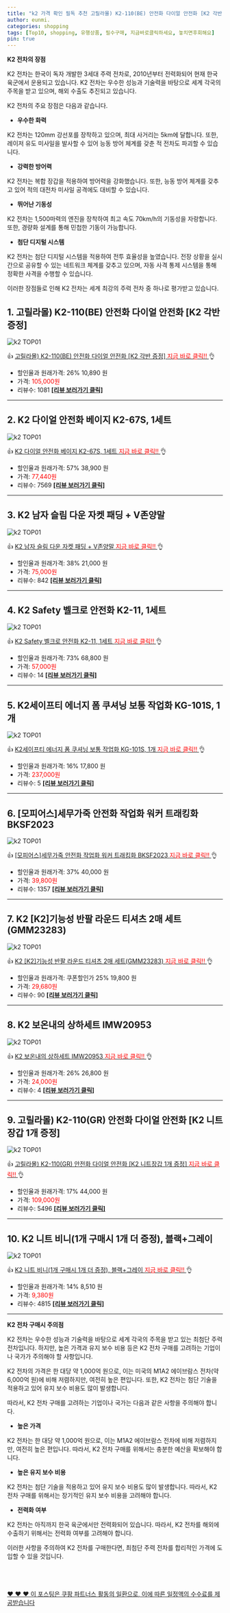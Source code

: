 ```yaml
---
title: "k2 가격 확인 필독 추천 고릴라몰) K2-110(BE) 안전화 다이얼 안전화 [K2 각반 증정] 비교 장점 구매가이드"
author: eunmi.
categories: shopping
tags: [Top10, shopping, 유행상품, 필수구매, 지금바로클릭하세요, 놓치면후회해요]
pin: true
---
```

**K2 전차의 장점**

K2 전차는 한국이 독자 개발한 3세대 주력 전차로, 2010년부터 전력화되어 현재 한국 육군에서 운용되고 있습니다. K2 전차는 우수한 성능과 기술력을 바탕으로 세계 각국의 주목을 받고 있으며, 해외 수출도 추진되고 있습니다.

K2 전차의 주요 장점은 다음과 같습니다.

* **우수한 화력**

K2 전차는 120mm 강선포를 장착하고 있으며, 최대 사거리는 5km에 달합니다. 또한, 레이저 유도 미사일을 발사할 수 있어 능동 방어 체계를 갖춘 적 전차도 파괴할 수 있습니다.

* **강력한 방어력**

K2 전차는 복합 장갑을 적용하여 방어력을 강화했습니다. 또한, 능동 방어 체계를 갖추고 있어 적의 대전차 미사일 공격에도 대비할 수 있습니다.

* **뛰어난 기동성**

K2 전차는 1,500마력의 엔진을 장착하여 최고 속도 70km/h의 기동성을 자랑합니다. 또한, 경량화 설계를 통해 민첩한 기동이 가능합니다.

* **첨단 디지털 시스템**

K2 전차는 첨단 디지털 시스템을 적용하여 전투 효율성을 높였습니다. 전장 상황을 실시간으로 공유할 수 있는 네트워크 체계를 갖추고 있으며, 자동 사격 통제 시스템을 통해 정확한 사격을 수행할 수 있습니다.

이러한 장점들로 인해 K2 전차는 세계 최강의 주력 전차 중 하나로 평가받고 있습니다.

   

## 1. 고릴라몰) K2-110(BE) 안전화 다이얼 안전화 [K2 각반 증정]

![k2 TOP01](https://thumbnail10.coupangcdn.com/thumbnails/remote/230x230ex/image/vendor_inventory/d9d4/86d67b69a53c7f8cd053068f3d7654c8fe25e8bccab3cea830fbec7b620e.jpg)


👍 [고릴라몰) K2-110(BE) 안전화 다이얼 안전화 [K2 각반 증정] <font color=red> 지금 바로 클릭!! </font> ](https://link.coupang.com/re/AFFSDP?lptag=AF3617701&subid=GithubCoopas&pageKey=6893685469&traceid=V0-153&itemId=16557134067&vendorItemId=83743398183) 👌 


- 할인율과 원래가격: 26%  10,890   원
- 가격: <span style='color:red'>105,000원</span>
- 리뷰수: 1081  [**[리뷰 보러가기 클릭]**](https://link.coupang.com/re/AFFSDP?lptag=AF3617701&subid=GithubCoopas&pageKey=6893685469&traceid=V0-153&itemId=16557134067&vendorItemId=83743398183)

---


   

## 2. K2 다이얼 안전화 베이지 K2-67S, 1세트

![k2 TOP01](https://thumbnail6.coupangcdn.com/thumbnails/remote/230x230ex/image/retail/images/2023/03/10/15/2/c26217bf-5fc5-4591-9b7a-db48b4ca1b95.jpg)


👍 [K2 다이얼 안전화 베이지 K2-67S, 1세트 <font color=red> 지금 바로 클릭!! </font> ](https://link.coupang.com/re/AFFSDP?lptag=AF3617701&subid=GithubCoopas&pageKey=7188479078&traceid=V0-153&itemId=18144221260&vendorItemId=85294616352) 👌 


- 할인율과 원래가격: 57%  38,900   원
- 가격: <span style='color:red'>77,440원</span>
- 리뷰수: 7569  [**[리뷰 보러가기 클릭]**](https://link.coupang.com/re/AFFSDP?lptag=AF3617701&subid=GithubCoopas&pageKey=7188479078&traceid=V0-153&itemId=18144221260&vendorItemId=85294616352)

---


   

## 3. K2 남자 슬림 다운 자켓 패딩 + V존양말

![k2 TOP01](https://thumbnail8.coupangcdn.com/thumbnails/remote/230x230ex/image/vendor_inventory/5108/f5b99ffab2e8de87e9ec14fb6770695e7c2eb283ad668d71ac9fa0f9ef3e.jpg)


👍 [K2 남자 슬림 다운 자켓 패딩 + V존양말 <font color=red> 지금 바로 클릭!! </font> ](https://link.coupang.com/re/AFFSDP?lptag=AF3617701&subid=GithubCoopas&pageKey=6140718171&traceid=V0-153&itemId=11777234414&vendorItemId=79050890993) 👌 


- 할인율과 원래가격: 38%  21,000   원
- 가격: <span style='color:red'>75,000원</span>
- 리뷰수: 842  [**[리뷰 보러가기 클릭]**](https://link.coupang.com/re/AFFSDP?lptag=AF3617701&subid=GithubCoopas&pageKey=6140718171&traceid=V0-153&itemId=11777234414&vendorItemId=79050890993)

---


   

## 4. K2 Safety 벨크로 안전화 K2-11, 1세트

![k2 TOP01](https://thumbnail7.coupangcdn.com/thumbnails/remote/230x230ex/image/vendor_inventory/d49d/7c1ed01639d3ccb5e37435177315832c183789a6c611d20639bb4fd7dcba.png)


👍 [K2 Safety 벨크로 안전화 K2-11, 1세트 <font color=red> 지금 바로 클릭!! </font> ](https://link.coupang.com/re/AFFSDP?lptag=AF3617701&subid=GithubCoopas&pageKey=67527660&traceid=V0-153&itemId=225825828&vendorItemId=85530057188) 👌 


- 할인율과 원래가격: 73%  68,800   원
- 가격: <span style='color:red'>57,000원</span>
- 리뷰수: 14  [**[리뷰 보러가기 클릭]**](https://link.coupang.com/re/AFFSDP?lptag=AF3617701&subid=GithubCoopas&pageKey=67527660&traceid=V0-153&itemId=225825828&vendorItemId=85530057188)

---


   

## 5. K2세이프티 에너지 폼 쿠셔닝 보통 작업화 KG-101S, 1개

![k2 TOP01](https://thumbnail9.coupangcdn.com/thumbnails/remote/230x230ex/image/vendor_inventory/7db7/cefb5bbe1797f6da43c339704ad6b0e8460f3bde6886a38be091d8b0e68f.jpg)


👍 [K2세이프티 에너지 폼 쿠셔닝 보통 작업화 KG-101S, 1개 <font color=red> 지금 바로 클릭!! </font> ](https://link.coupang.com/re/AFFSDP?lptag=AF3617701&subid=GithubCoopas&pageKey=7313083046&traceid=V0-153&itemId=18739350597&vendorItemId=84148773037) 👌 


- 할인율과 원래가격: 16%  17,800   원
- 가격: <span style='color:red'>237,000원</span>
- 리뷰수: 5  [**[리뷰 보러가기 클릭]**](https://link.coupang.com/re/AFFSDP?lptag=AF3617701&subid=GithubCoopas&pageKey=7313083046&traceid=V0-153&itemId=18739350597&vendorItemId=84148773037)

---


   

## 6. [모피어스]세무가죽 안전화 작업화 워커 트래킹화 BKSF2023

![k2 TOP01](https://thumbnail8.coupangcdn.com/thumbnails/remote/230x230ex/image/vendor_inventory/837e/a7951031a48bf8af9b3276142abcb137f3b2b5e992b03524419c68c064cd.jpg)


👍 [[모피어스]세무가죽 안전화 작업화 워커 트래킹화 BKSF2023 <font color=red> 지금 바로 클릭!! </font> ](https://link.coupang.com/re/AFFSDP?lptag=AF3617701&subid=GithubCoopas&pageKey=7088211508&traceid=V0-153&itemId=17655458433&vendorItemId=85727318245) 👌 


- 할인율과 원래가격: 37%  40,000   원
- 가격: <span style='color:red'>39,800원</span>
- 리뷰수: 1357  [**[리뷰 보러가기 클릭]**](https://link.coupang.com/re/AFFSDP?lptag=AF3617701&subid=GithubCoopas&pageKey=7088211508&traceid=V0-153&itemId=17655458433&vendorItemId=85727318245)

---


   

## 7. K2 [K2]기능성 반팔 라운드 티셔츠 2매 세트(GMM23283)

![k2 TOP01](https://thumbnail10.coupangcdn.com/thumbnails/remote/230x230ex/image/vendor_inventory/3c32/f7f6ea32930316b2aa0c7e6d7258abeb26c2223cc3a178b2de14a17eb2be.jpg)


👍 [K2 [K2]기능성 반팔 라운드 티셔츠 2매 세트(GMM23283) <font color=red> 지금 바로 클릭!! </font> ](https://link.coupang.com/re/AFFSDP?lptag=AF3617701&subid=GithubCoopas&pageKey=7385224174&traceid=V0-153&itemId=19081968992&vendorItemId=86204306907) 👌 


- 할인율과 원래가격: 쿠폰할인가 25%  19,800   원
- 가격: <span style='color:red'>29,680원</span>
- 리뷰수: 90  [**[리뷰 보러가기 클릭]**](https://link.coupang.com/re/AFFSDP?lptag=AF3617701&subid=GithubCoopas&pageKey=7385224174&traceid=V0-153&itemId=19081968992&vendorItemId=86204306907)

---


   

## 8. K2 보온내의 상하세트 IMW20953

![k2 TOP01](https://thumbnail6.coupangcdn.com/thumbnails/remote/230x230ex/image/vendor_inventory/c1ea/98bd8606df15b6cf3ffe34801f4eedbab70ddb3ee0fa6cb00d72558e03db.jpg)


👍 [K2 보온내의 상하세트 IMW20953 <font color=red> 지금 바로 클릭!! </font> ](https://link.coupang.com/re/AFFSDP?lptag=AF3617701&subid=GithubCoopas&pageKey=6191537528&traceid=V0-153&itemId=12224143200&vendorItemId=80510747017) 👌 


- 할인율과 원래가격: 26%  26,800   원
- 가격: <span style='color:red'>24,000원</span>
- 리뷰수: 4  [**[리뷰 보러가기 클릭]**](https://link.coupang.com/re/AFFSDP?lptag=AF3617701&subid=GithubCoopas&pageKey=6191537528&traceid=V0-153&itemId=12224143200&vendorItemId=80510747017)

---


   

## 9. 고릴라몰) K2-110(GR) 안전화 다이얼 안전화 [K2 니트장갑 1개 증정]

![k2 TOP01](https://thumbnail9.coupangcdn.com/thumbnails/remote/230x230ex/image/vendor_inventory/8d7f/6b5b3f9143395a4db5688eaf2e3a205e29cf4da02280c008fd6ad596ed40.jpg)


👍 [고릴라몰) K2-110(GR) 안전화 다이얼 안전화 [K2 니트장갑 1개 증정] <font color=red> 지금 바로 클릭!! </font> ](https://link.coupang.com/re/AFFSDP?lptag=AF3617701&subid=GithubCoopas&pageKey=7663286367&traceid=V0-153&itemId=20421949120&vendorItemId=87503450102) 👌 


- 할인율과 원래가격: 17%  44,000   원
- 가격: <span style='color:red'>109,000원</span>
- 리뷰수: 5496  [**[리뷰 보러가기 클릭]**](https://link.coupang.com/re/AFFSDP?lptag=AF3617701&subid=GithubCoopas&pageKey=7663286367&traceid=V0-153&itemId=20421949120&vendorItemId=87503450102)

---


   

## 10. K2 니트 비니(1개 구매시 1개 더 증정), 블랙+그레이

![k2 TOP01](https://thumbnail8.coupangcdn.com/thumbnails/remote/230x230ex/image/vendor_inventory/images/2019/01/04/21/2/5cf2b01b-324c-449f-873f-b29fd5821877.jpg)


👍 [K2 니트 비니(1개 구매시 1개 더 증정), 블랙+그레이 <font color=red> 지금 바로 클릭!! </font> ](https://link.coupang.com/re/AFFSDP?lptag=AF3617701&subid=GithubCoopas&pageKey=6202315838&traceid=V0-153&itemId=473141213&vendorItemId=71863604372) 👌 


- 할인율과 원래가격: 14%  8,510   원
- 가격: <span style='color:red'>9,380원</span>
- 리뷰수: 4815  [**[리뷰 보러가기 클릭]**](https://link.coupang.com/re/AFFSDP?lptag=AF3617701&subid=GithubCoopas&pageKey=6202315838&traceid=V0-153&itemId=473141213&vendorItemId=71863604372)

---
**K2 전차 구매시 주의점**

K2 전차는 우수한 성능과 기술력을 바탕으로 세계 각국의 주목을 받고 있는 최첨단 주력 전차입니다. 하지만, 높은 가격과 유지 보수 비용 등은 K2 전차 구매를 고려하는 기업이나 국가가 주의해야 할 사항입니다.

K2 전차의 가격은 한 대당 약 1,000억 원으로, 이는 미국의 M1A2 에이브람스 전차(약 6,000억 원)에 비해 저렴하지만, 여전히 높은 편입니다. 또한, K2 전차는 첨단 기술을 적용하고 있어 유지 보수 비용도 많이 발생합니다.

따라서, K2 전차 구매를 고려하는 기업이나 국가는 다음과 같은 사항을 주의해야 합니다.

* **높은 가격**

K2 전차는 한 대당 약 1,000억 원으로, 이는 M1A2 에이브람스 전차에 비해 저렴하지만, 여전히 높은 편입니다. 따라서, K2 전차 구매를 위해서는 충분한 예산을 확보해야 합니다.

* **높은 유지 보수 비용**

K2 전차는 첨단 기술을 적용하고 있어 유지 보수 비용도 많이 발생합니다. 따라서, K2 전차 구매를 위해서는 장기적인 유지 보수 비용을 고려해야 합니다.

* **전력화 여부**

K2 전차는 아직까지 한국 육군에서만 전력화되어 있습니다. 따라서, K2 전차를 해외에 수출하기 위해서는 전력화 여부를 고려해야 합니다.

이러한 사항을 주의하여 K2 전차를 구매한다면, 최첨단 주력 전차를 합리적인 가격에 도입할 수 있을 것입니다.<br><br><br><br><br> [ ❤ ❤ ❤ 이 포스팅은 쿠팡 파트너스 활동의 일환으로, 이에 따른 일정액의 수수료를 제공받습니다](https://link.coupang.com/a/bcEFyh)